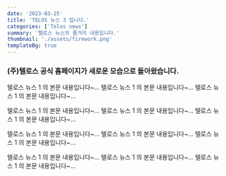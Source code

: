 ```yaml
---
date: '2023-03-25'
title: 'TELOS 뉴스 3 입니다.'
categories: ['Telos news']
summary: '텔로스 뉴스의 줄거리 내용입니다.'
thumbnail: './assets/firework.png'
templateBg: true
---
```


### (주)텔로스 공식 홈페이지가 새로운 모습으로 돌아왔습니다.

>

텔로스 뉴스 1 의 본문 내용입니다~... 텔로스 뉴스 1 의 본문 내용입니다~... 텔로스 뉴스 1 의 본문 내용입니다~...

텔로스 뉴스 1 의 본문 내용입니다~... 텔로스 뉴스 1 의 본문 내용입니다~... 텔로스 뉴스 1 의 본문 내용입니다~...

텔로스 뉴스 1 의 본문 내용입니다~... 텔로스 뉴스 1 의 본문 내용입니다~... 텔로스 뉴스 1 의 본문 내용입니다~...

텔로스 뉴스 1 의 본문 내용입니다~... 텔로스 뉴스 1 의 본문 내용입니다~... 텔로스 뉴스 1 의 본문 내용입니다~...
